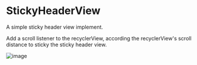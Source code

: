 # StickyHeaderView
A simple sticky header view implement.

Add a scroll listener to the recyclerView, according the recyclerView's scroll distance to sticky the sticky header view.

![image](https://github.com/christmasjason/StickyHeaderView/blob/master/app/src/main/res/screen_record/sticky.gif)
